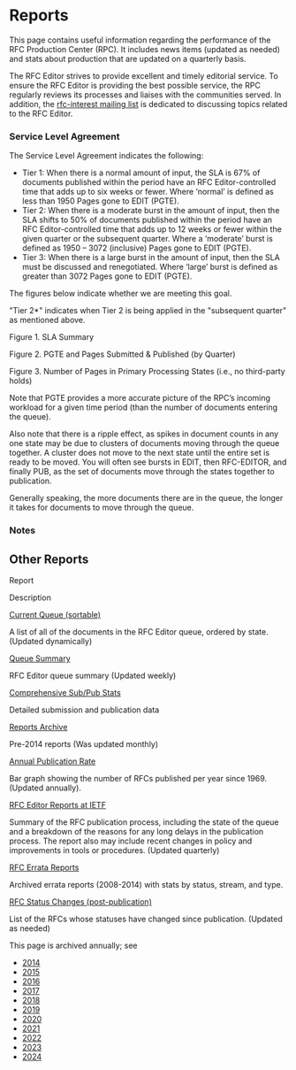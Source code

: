 # Reports

This page contains useful information regarding the performance of the RFC Production Center (RPC). It includes news items (updated as needed) and stats about production that are updated on a quarterly basis.

The RFC Editor strives to provide excellent and timely editorial service. To ensure the RFC Editor is providing the best possible service, the RPC regularly reviews its processes and liaises with the communities served. In addition, the [rfc-interest mailing list](mailto:rfc-interest@rfc-editor.org) is dedicated to discussing topics related to the RFC Editor.

### Service Level Agreement

The Service Level Agreement indicates the following:

- Tier 1: When there is a normal amount of input, the SLA is 67% of documents published within the period have an RFC Editor-controlled time that adds up to six weeks or fewer. Where ‘normal’ is defined as less than 1950 Pages gone to EDIT (PGTE).
- Tier 2: When there is a moderate burst in the amount of input, then the SLA shifts to 50% of documents published within the period have an RFC Editor-controlled time that adds up to 12 weeks or fewer within the given quarter or the subsequent quarter. Where a ‘moderate’ burst is defined as 1950 – 3072 (inclusive) Pages gone to EDIT (PGTE).
- Tier 3: When there is a large burst in the amount of input, then the SLA must be discussed and renegotiated. Where ‘large’ burst is defined as greater than 3072 Pages gone to EDIT (PGTE).

The figures below indicate whether we are meeting this goal.

"Tier 2\*" indicates when Tier 2 is being applied in the "subsequent quarter" as mentioned above.

Figure 1. SLA Summary

Figure 2. PGTE and Pages Submitted & Published (by Quarter)

Figure 3. Number of Pages in Primary Processing States (i.e., no third-party holds)

Note that PGTE provides a more accurate picture of the RPC’s incoming workload for a given time period (than the number of documents entering the queue).

Also note that there is a ripple effect, as spikes in document counts in any one state may be due to clusters of documents moving through the queue together. A cluster does not move to the next state until the entire set is ready to be moved. You will often see bursts in EDIT, then RFC-EDITOR, and finally PUB, as the set of documents move through the states together to publication.

Generally speaking, the more documents there are in the queue, the longer it takes for documents to move through the queue.

### Notes

## Other Reports

Report

Description

[Current Queue (sortable)](/authors/rfc-edit/pub-queue/)

A list of all of the documents in the RFC Editor queue, ordered by state. (Updated dynamically)

[Queue Summary](/reports/CurrQstats.txt)

RFC Editor queue summary (Updated weekly)

[Comprehensive Sub/Pub Stats](/reports/subpub_stats/)

Detailed submission and publication data

[Reports Archive](https://iad.rfc-editor.org/reports/)

Pre-2014 reports (Was updated monthly)

[Annual Publication Rate](/rfcs-per-year/)

Bar graph showing the number of RFCs published per year since 1969. (Updated annually).

[RFC Editor Reports at IETF](https://dashboard.rfc-editor.org/report-summary/ietf/)

Summary of the RFC publication process, including the state of the queue and a breakdown of the reasons for any long delays in the publication process. The report also may include recent changes in policy and improvements in tools or procedures. (Updated quarterly)

[RFC Errata Reports](https://iad.rfc-editor.org/reports/)

Archived errata reports (2008-2014) with stats by status, stream, and type.

[RFC Status Changes (post-publication)](/status-changes/)

List of the RFCs whose statuses have changed since publication. (Updated as needed)

This page is archived annually; see

- [2014](https://dashboard.rfc-editor.org/old/Dec2014/)
- [2015](https://dashboard.rfc-editor.org/report-summary/2015-2/)
- [2016](https://dashboard.rfc-editor.org/report-summary/report-summary-2016/)
- [2017](https://dashboard.rfc-editor.org/report-summary/report-summary-2017/)
- [2018](https://dashboard.rfc-editor.org/report-summary/report-summary-2018/)
- [2019](https://dashboard.rfc-editor.org/report-summary/report-summary-2019/)
- [2020](https://dashboard.rfc-editor.org/report-summary/report-summary-2020/)
- [2021](https://dashboard.rfc-editor.org/report-summary/report-summary-2021/)
- [2022](https://dashboard.rfc-editor.org/report-summary/report-summary-2022/)
- [2023](https://dashboard.rfc-editor.org/report-summary/report-summary-2023/)
- [2024](https://dashboard.rfc-editor.org/report-summary/report-summary-2024/)
